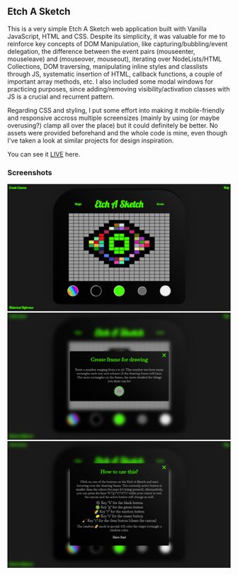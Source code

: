 ## Etch A Sketch

This is a very simple Etch A Sketch web application built with Vanilla JavaScript, HTML and CSS. Despite its simplicity, it was valuable for me to reinforce key concepts of DOM Manipulation, like capturing/bubbling/event delegation, the difference between the event pairs (mouseenter, mouseleave) and (mouseover, mouseout), iterating over NodeLists/HTML Collections, DOM traversing, manipulating inline styles and classlists through JS, systematic insertion of HTML, callback functions, a couple of important array methods, etc. I also included some modal windows for practicing purposes, since adding/removing visibility/activation classes with JS is a crucial and recurrent pattern.

Regarding CSS and styling, I put some effort into making it mobile-friendly and responsive accross multiple screensizes (mainly by using (or maybe overusing?) clamp all over the place) but it could definitely be better. No assets were provided beforehand and the whole code is mine, even though I've taken a look at similar projects for design inspiration.

You can see it [LIVE](https://oczywsziysya-etch-a-sketch.netlify.app/) here.

### Screenshots

![](./screenshots/screenshot-etch.png)
![](./screenshots/screenshot-canvas.png)
![](./screenshots/screenshot-help.png)
